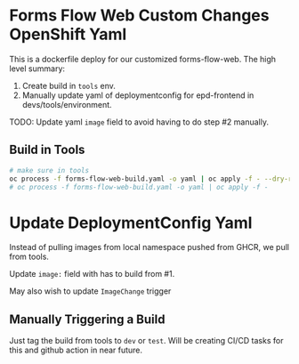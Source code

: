 # Forms Flow Web Custom Changes OpenShift Yaml

This is a dockerfile deploy for our customized forms-flow-web. The high level summary:

1. Create build in `tools` env.
2. Manually update yaml of deploymentconfig for epd-frontend in devs/tools/environment.

TODO: Update yaml `image` field to avoid having to do step #2 manually.

## Build in Tools

```bash
# make sure in tools
oc process -f forms-flow-web-build.yaml -o yaml | oc apply -f - --dry-run=client
# oc process -f forms-flow-web-build.yaml -o yaml | oc apply -f -
```

# Update DeploymentConfig Yaml

Instead of pulling images from local namespace pushed from GHCR, we pull from tools.

Update `image:` field with has to build from #1.

May also wish to update `ImageChange` trigger

## Manually Triggering a Build

Just tag the build from tools to `dev` or `test`. Will be creating CI/CD tasks for this and github action in near future.
